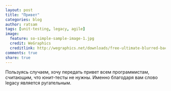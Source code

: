 ```yaml
---
layout: post
title: "Привет"
categories: blog
author: ratsam
tags: [unit-testing, legacy, agile]
image:
  feature: so-simple-sample-image-1.jpg
  credit: WeGraphics
  creditlink: http://wegraphics.net/downloads/free-ultimate-blurred-background-pack/
comments: true
share: true
---
```


Пользуясь случаем, хочу передать привет всем программистам, считающим, что юнит-тесты не нужны.
Именно благодаря вам слово legacy является ругательным.
